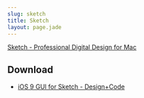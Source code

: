 ```yaml
---
slug: sketch
title: Sketch
layout: page.jade
---
```


[Sketch \- Professional Digital Design for Mac](https://www.sketchapp.com/)

## Download

- [iOS 9 GUI for Sketch \- Design\+Code](https://designcode.io/ios9)
